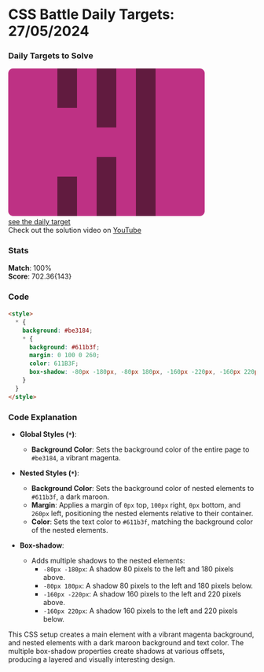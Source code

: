 # CSS Battle Daily Targets: 27/05/2024

### Daily Targets to Solve

![picture of daily target](./images/27.png)  
[see the daily target](https://cssbattle.dev/play/7bnFC1HEjSBulnvEykp4)  
Check out the solution video on [YouTube](https://www.youtube.com/watch?v=dZh9zpDwPBE)

### Stats

**Match**: 100%  
**Score**: 702.36{143}

### Code

```html
<style>
  * {
    background: #be3184;
    * {
      background: #611b3f;
      margin: 0 100 0 260;
      color: 611B3F;
      box-shadow: -80px -180px, -80px 180px, -160px -220px, -160px 220px;
    }
  }
</style>
```

### Code Explanation

- **Global Styles (`*`)**:
  - **Background Color**: Sets the background color of the entire page to `#be3184`, a vibrant magenta.

- **Nested Styles (`*`)**:
  - **Background Color**: Sets the background color of nested elements to `#611b3f`, a dark maroon.
  - **Margin**: Applies a margin of `0px` top, `100px` right, `0px` bottom, and `260px` left, positioning the nested elements relative to their container.
  - **Color**: Sets the text color to `#611b3f`, matching the background color of the nested elements.

- **Box-shadow**:
  - Adds multiple shadows to the nested elements:
    - `-80px -180px`: A shadow 80 pixels to the left and 180 pixels above.
    - `-80px 180px`: A shadow 80 pixels to the left and 180 pixels below.
    - `-160px -220px`: A shadow 160 pixels to the left and 220 pixels above.
    - `-160px 220px`: A shadow 160 pixels to the left and 220 pixels below.

This CSS setup creates a main element with a vibrant magenta background, and nested elements with a dark maroon background and text color. The multiple box-shadow properties create shadows at various offsets, producing a layered and visually interesting design.